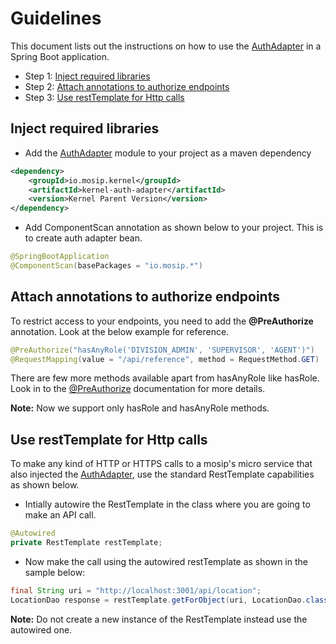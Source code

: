 # Guidelines

This document lists out the instructions on how to use the [AuthAdapter](Auth-Adapter) in a Spring Boot application.

* Step 1: [Inject required libraries](#Inject-required-libraries)
* Step 2: [Attach annotations to authorize endpoints](#Attach-annotations-to-authorize-endpoints)
* Step 3: [Use restTemplate for Http calls](#Use-restTemplate-for-Http-calls)

## Inject required libraries

* Add the [AuthAdapter](Auth-Adapter) module to your project as a maven dependency

```xml
<dependency>
    <groupId>io.mosip.kernel</groupId>
    <artifactId>kernel-auth-adapter</artifactId>
    <version>Kernel Parent Version</version>
</dependency>
```

* Add ComponentScan annotation as shown below to your project. This is to create auth adapter bean.

```java
@SpringBootApplication
@ComponentScan(basePackages = "io.mosip.*")
```

## Attach annotations to authorize endpoints

To restrict access to your endpoints, you need to add the **@PreAuthorize** annotation.
Look at the below example for reference.

```java
@PreAuthorize("hasAnyRole('DIVISION_ADMIN', 'SUPERVISOR', 'AGENT')")
@RequestMapping(value = "/api/reference", method = RequestMethod.GET)
```

There are few more methods available apart from hasAnyRole like hasRole. Look in to the [@PreAuthorize](//docs.spring.io/spring-security/site/docs/3.0.x/reference/el-access.html) documentation for more details.

**Note:** Now we support only hasRole and hasAnyRole methods.

## Use restTemplate for Http calls

To make any kind of HTTP or HTTPS calls to a mosip's micro service that also injected the [AuthAdapter](Auth-Adapter), use the standard RestTemplate capabilities as shown below.

* Intially autowire the RestTemplate in the class where you are going to make an API call.

```java
@Autowired
private RestTemplate restTemplate;
```

* Now make the call using the autowired restTemplate as shown in the sample below:

```java
final String uri = "http://localhost:3001/api/location";
LocationDao response = restTemplate.getForObject(uri, LocationDao.class);
```

**Note:** Do not create a new instance of the RestTemplate instead use the autowired one.
